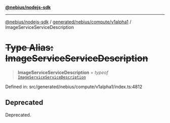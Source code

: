 [**@nebius/nodejs-sdk**](../../../../../README.md)

---

[@nebius/nodejs-sdk](../../../../../README.md) / [generated/nebius/compute/v1alpha1](../README.md) / ImageServiceServiceDescription

# ~~Type Alias: ImageServiceServiceDescription~~

> **ImageServiceServiceDescription** = _typeof_ [`ImageServiceServiceDescription`](../variables/ImageServiceServiceDescription.md)

Defined in: src/generated/nebius/compute/v1alpha1/index.ts:4812

## Deprecated

Deprecated.
